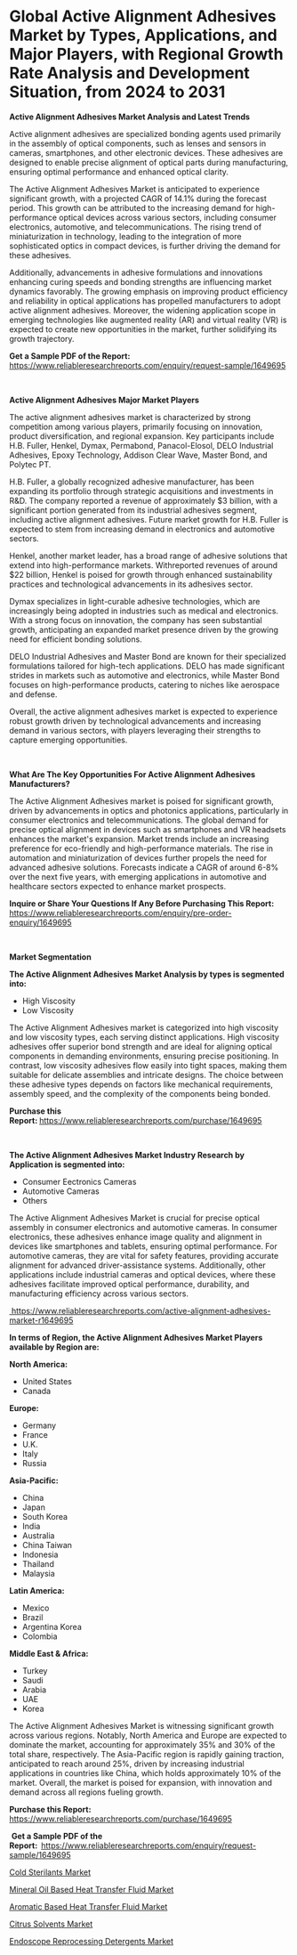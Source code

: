 <p><h1>Global Active Alignment Adhesives Market by Types, Applications, and Major Players, with Regional Growth Rate Analysis and Development Situation, from 2024 to 2031</h1></p><p><strong>Active Alignment Adhesives Market Analysis and Latest Trends</strong></p>
<p><p>Active alignment adhesives are specialized bonding agents used primarily in the assembly of optical components, such as lenses and sensors in cameras, smartphones, and other electronic devices. These adhesives are designed to enable precise alignment of optical parts during manufacturing, ensuring optimal performance and enhanced optical clarity.</p><p>The Active Alignment Adhesives Market is anticipated to experience significant growth, with a projected CAGR of 14.1% during the forecast period. This growth can be attributed to the increasing demand for high-performance optical devices across various sectors, including consumer electronics, automotive, and telecommunications. The rising trend of miniaturization in technology, leading to the integration of more sophisticated optics in compact devices, is further driving the demand for these adhesives.</p><p>Additionally, advancements in adhesive formulations and innovations enhancing curing speeds and bonding strengths are influencing market dynamics favorably. The growing emphasis on improving product efficiency and reliability in optical applications has propelled manufacturers to adopt active alignment adhesives. Moreover, the widening application scope in emerging technologies like augmented reality (AR) and virtual reality (VR) is expected to create new opportunities in the market, further solidifying its growth trajectory.</p></p>
<p><strong>Get a Sample PDF of the Report:&nbsp;</strong> <a href="https://www.reliableresearchreports.com/enquiry/request-sample/1649695?utm_campaign=6&utm_medium=2&utm_source=Github&utm_content=ia&utm_term=15102024&utm_id=active-alignment-adhesives">https://www.reliableresearchreports.com/enquiry/request-sample/1649695</a></p>
<p>&nbsp;</p>
<p><strong>Active Alignment Adhesives Major Market Players</strong></p>
<p><p>The active alignment adhesives market is characterized by strong competition among various players, primarily focusing on innovation, product diversification, and regional expansion. Key participants include H.B. Fuller, Henkel, Dymax, Permabond, Panacol-Elosol, DELO Industrial Adhesives, Epoxy Technology, Addison Clear Wave, Master Bond, and Polytec PT.</p><p>H.B. Fuller, a globally recognized adhesive manufacturer, has been expanding its portfolio through strategic acquisitions and investments in R&D. The company reported a revenue of approximately $3 billion, with a significant portion generated from its industrial adhesives segment, including active alignment adhesives. Future market growth for H.B. Fuller is expected to stem from increasing demand in electronics and automotive sectors.</p><p>Henkel, another market leader, has a broad range of adhesive solutions that extend into high-performance markets. Withreported revenues of around $22 billion, Henkel is poised for growth through enhanced sustainability practices and technological advancements in its adhesives sector.</p><p>Dymax specializes in light-curable adhesive technologies, which are increasingly being adopted in industries such as medical and electronics. With a strong focus on innovation, the company has seen substantial growth, anticipating an expanded market presence driven by the growing need for efficient bonding solutions.</p><p>DELO Industrial Adhesives and Master Bond are known for their specialized formulations tailored for high-tech applications. DELO has made significant strides in markets such as automotive and electronics, while Master Bond focuses on high-performance products, catering to niches like aerospace and defense.</p><p>Overall, the active alignment adhesives market is expected to experience robust growth driven by technological advancements and increasing demand in various sectors, with players leveraging their strengths to capture emerging opportunities.</p></p>
<p>&nbsp;</p>
<p><strong>What Are The Key Opportunities For Active Alignment Adhesives Manufacturers?</strong></p>
<p><p>The Active Alignment Adhesives market is poised for significant growth, driven by advancements in optics and photonics applications, particularly in consumer electronics and telecommunications. The global demand for precise optical alignment in devices such as smartphones and VR headsets enhances the market's expansion. Market trends include an increasing preference for eco-friendly and high-performance materials. The rise in automation and miniaturization of devices further propels the need for advanced adhesive solutions. Forecasts indicate a CAGR of around 6-8% over the next five years, with emerging applications in automotive and healthcare sectors expected to enhance market prospects.</p></p>
<p><strong>Inquire or Share Your Questions If Any Before Purchasing This Report:</strong> <a href="https://www.reliableresearchreports.com/enquiry/pre-order-enquiry/1649695?utm_campaign=6&utm_medium=2&utm_source=Github&utm_content=ia&utm_term=15102024&utm_id=active-alignment-adhesives">https://www.reliableresearchreports.com/enquiry/pre-order-enquiry/1649695</a></p>
<p>&nbsp;</p>
<p><strong>Market Segmentation</strong></p>
<p><strong>The Active Alignment Adhesives Market Analysis by types is segmented into:</strong></p>
<p><ul><li>High Viscosity</li><li>Low Viscosity</li></ul></p>
<p><p>The Active Alignment Adhesives market is categorized into high viscosity and low viscosity types, each serving distinct applications. High viscosity adhesives offer superior bond strength and are ideal for aligning optical components in demanding environments, ensuring precise positioning. In contrast, low viscosity adhesives flow easily into tight spaces, making them suitable for delicate assemblies and intricate designs. The choice between these adhesive types depends on factors like mechanical requirements, assembly speed, and the complexity of the components being bonded.</p></p>
<p><strong>Purchase this Report:&nbsp;</strong><a href="https://www.reliableresearchreports.com/purchase/1649695?utm_campaign=6&utm_medium=2&utm_source=Github&utm_content=ia&utm_term=15102024&utm_id=active-alignment-adhesives">https://www.reliableresearchreports.com/purchase/1649695</a></p>
<p>&nbsp;</p>
<p><strong>The Active Alignment Adhesives Market Industry Research by Application is segmented into:</strong></p>
<p><ul><li>Consumer Eectronics Cameras</li><li>Automotive Cameras</li><li>Others</li></ul></p>
<p><p>The Active Alignment Adhesives Market is crucial for precise optical assembly in consumer electronics and automotive cameras. In consumer electronics, these adhesives enhance image quality and alignment in devices like smartphones and tablets, ensuring optimal performance. For automotive cameras, they are vital for safety features, providing accurate alignment for advanced driver-assistance systems. Additionally, other applications include industrial cameras and optical devices, where these adhesives facilitate improved optical performance, durability, and manufacturing efficiency across various sectors.</p></p>
<p><a href="https://www.reliableresearchreports.com/active-alignment-adhesives-market-r1649695?utm_campaign=6&utm_medium=2&utm_source=Github&utm_content=ia&utm_term=15102024&utm_id=active-alignment-adhesives">&nbsp;https://www.reliableresearchreports.com/active-alignment-adhesives-market-r1649695</a></p>
<p><strong>In terms of Region, the Active Alignment Adhesives Market Players available by Region are:</strong></p>
<p>
    <p> <strong> North America: </strong>
        <ul>
            <li>United States</li>
            <li>Canada</li>
        </ul>
        </p> 
    <p> <strong> Europe: </strong>
        <ul>
            <li>Germany</li>
            <li>France</li>
            <li>U.K.</li>
            <li>Italy</li>
            <li>Russia</li>
        </ul>
        </p> 
    <p> <strong> Asia-Pacific: </strong>
        <ul>
            <li>China</li>
            <li>Japan</li>
            <li>South Korea</li>
            <li>India</li>
            <li>Australia</li>
            <li>China Taiwan</li>
            <li>Indonesia</li>
            <li>Thailand</li>
            <li>Malaysia</li>
        </ul>
        </p> 
    <p> <strong> Latin America: </strong>
        <ul>
            <li>Mexico</li>
            <li>Brazil</li>
            <li>Argentina Korea</li>
            <li>Colombia</li>
        </ul>
        </p> 
    <p> <strong> Middle East & Africa: </strong>
        <ul>
            <li>Turkey</li>
            <li>Saudi</li>
            <li>Arabia</li>
            <li>UAE</li>
            <li>Korea</li>
        </ul>
    </p>
    </p>
<p><p>The Active Alignment Adhesives Market is witnessing significant growth across various regions. Notably, North America and Europe are expected to dominate the market, accounting for approximately 35% and 30% of the total share, respectively. The Asia-Pacific region is rapidly gaining traction, anticipated to reach around 25%, driven by increasing industrial applications in countries like China, which holds approximately 10% of the market. Overall, the market is poised for expansion, with innovation and demand across all regions fueling growth.</p></p>
<p><strong>Purchase this Report: </strong><a href="https://www.reliableresearchreports.com/purchase/1649695?utm_campaign=6&utm_medium=2&utm_source=Github&utm_content=ia&utm_term=15102024&utm_id=active-alignment-adhesives">https://www.reliableresearchreports.com/purchase/1649695</a></p>
<p>&nbsp;<strong>Get a Sample PDF of the Report:&nbsp;&nbsp;</strong><a href="https://www.reliableresearchreports.com/enquiry/request-sample/1649695?utm_campaign=6&utm_medium=2&utm_source=Github&utm_content=ia&utm_term=15102024&utm_id=active-alignment-adhesives">https://www.reliableresearchreports.com/enquiry/request-sample/1649695</a></p>
<p><strong></strong></p>
<p><p><a href="https://www.linkedin.com/pulse/cold-sterilants-market-shifts-strategic-analysis-2024-2031-jmjff?trk=public_post_embed_feed-article-content&utm_campaign=6&utm_medium=2&utm_source=Github&utm_content=ia&utm_term=15102024&utm_id=active-alignment-adhesives">Cold Sterilants Market</a></p><p><a href="https://github.com/haydee0czminge/Market-Research-Report-List-1/blob/main/mineral-oil-based-heat-transfer-fluid-market.md?utm_campaign=6&utm_medium=2&utm_source=Github&utm_content=ia&utm_term=15102024&utm_id=active-alignment-adhesives">Mineral Oil Based Heat Transfer Fluid Market</a></p><p><a href="https://github.com/lourdestd6bs/Market-Research-Report-List-1/blob/main/aromatic-based-heat-transfer-fluid-market.md?utm_campaign=6&utm_medium=2&utm_source=Github&utm_content=ia&utm_term=15102024&utm_id=active-alignment-adhesives">Aromatic Based Heat Transfer Fluid Market</a></p><p><a href="https://www.linkedin.com/pulse/citrus-solvents-market-outlook-share-analysis-growth-trends-elo3f?trk=public_post_embed_feed-article-content&utm_campaign=6&utm_medium=2&utm_source=Github&utm_content=ia&utm_term=15102024&utm_id=active-alignment-adhesives">Citrus Solvents Market</a></p><p><a href="https://www.linkedin.com/pulse/global-endoscope-reprocessing-detergents-market-pulse-vosxf?trk=public_post_embed_feed-article-content&utm_campaign=6&utm_medium=2&utm_source=Github&utm_content=ia&utm_term=15102024&utm_id=active-alignment-adhesives">Endoscope Reprocessing Detergents Market</a></p></p>